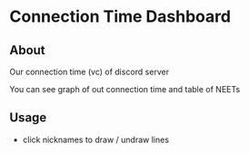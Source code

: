 # Connection Time Dashboard

## About

Our connection time (vc) of discord server

You can see graph of out connection time and table of NEETs

## Usage

- click nicknames to draw / undraw lines